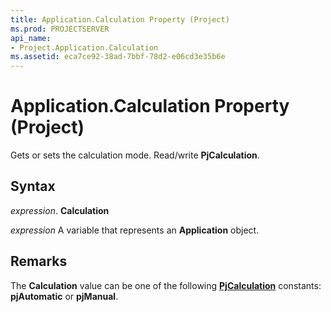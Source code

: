 ```yaml
---
title: Application.Calculation Property (Project)
ms.prod: PROJECTSERVER
api_name:
- Project.Application.Calculation
ms.assetid: eca7ce92-38ad-7bbf-78d2-e06cd3e35b6e
---
```



# Application.Calculation Property (Project)

Gets or sets the calculation mode. Read/write  **PjCalculation**.


## Syntax

 _expression_. **Calculation**

 _expression_ A variable that represents an **Application** object.


## Remarks

The  **Calculation** value can be one of the following **[PjCalculation](pjcalculation-enumeration-project.md)** constants: **pjAutomatic** or **pjManual**.


